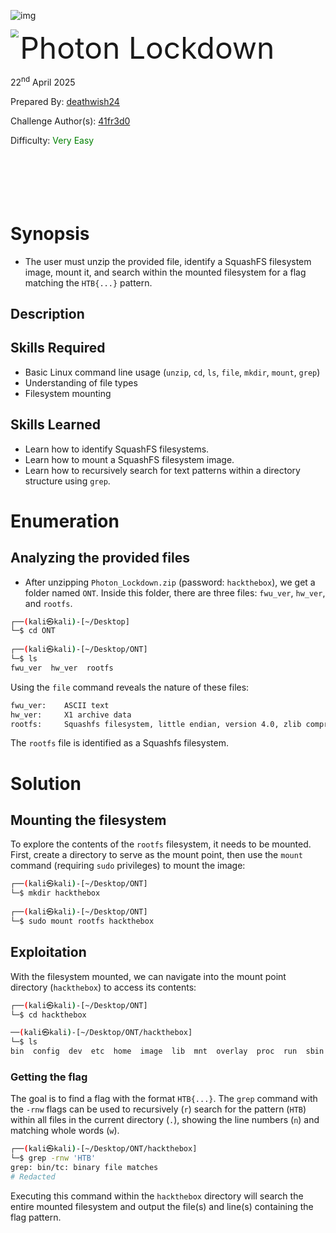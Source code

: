 ![img](https://i.imgur.com/Xw2DVAT.png)

<img src='https://i.imgur.com/heKOInX.png' style='zoom: 80%;' align=left /> <font size='10'>Photon Lockdown</font>

22<sup>nd</sup> April 2025

Prepared By: [deathwish24](https://app.hackthebox.com/users/2024290)

Challenge Author(s): [41fr3d0](https://app.hackthebox.com/users/459485)

Difficulty: <font color='green'>Very Easy</font> 
<br><br><br><br><br><br>


# Synopsis

- The user must unzip the provided file, identify a SquashFS filesystem image, mount it, and search within the mounted filesystem for a flag matching the `HTB{...}` pattern.

## Description

## Skills Required

- Basic Linux command line usage (`unzip`, `cd`, `ls`, `file`, `mkdir`, `mount`, `grep`)
- Understanding of file types
- Filesystem mounting

## Skills Learned

- Learn how to identify SquashFS filesystems.
- Learn how to mount a SquashFS filesystem image.
- Learn how to recursively search for text patterns within a directory structure using `grep`.

# Enumeration

## Analyzing the provided files

- After unzipping `Photon_Lockdown.zip` (password: `hackthebox`), we get a folder named `ONT`. Inside this folder, there are three files: `fwu_ver`, `hw_ver`, and `rootfs`.

```bash
┌──(kali㉿kali)-[~/Desktop]
└─$ cd ONT    
                                                                                                                                      
┌──(kali㉿kali)-[~/Desktop/ONT]
└─$ ls
fwu_ver  hw_ver  rootfs
```

Using the `file` command reveals the nature of these files:

```bash
fwu_ver:    ASCII text
hw_ver:     X1 archive data
rootfs:     Squashfs filesystem, little endian, version 4.0, zlib compressed, 10936182 bytes, 910 inodes, blocksize: 131072 bytes, created: Sun Oct  1 07:02:43 2023
```

The `rootfs` file is identified as a Squashfs filesystem.

# Solution

## Mounting the filesystem

To explore the contents of the `rootfs` filesystem, it needs to be mounted. First, create a directory to serve as the mount point, then use the `mount` command (requiring `sudo` privileges) to mount the image:

```bash
┌──(kali㉿kali)-[~/Desktop/ONT]
└─$ mkdir hackthebox 
                                                                                                                                      
┌──(kali㉿kali)-[~/Desktop/ONT]
└─$ sudo mount rootfs hackthebox 
```

## Exploitation

With the filesystem mounted, we can navigate into the mount point directory (`hackthebox`) to access its contents:

```bash
┌──(kali㉿kali)-[~/Desktop/ONT]
└─$ cd hackthebox 

──(kali㉿kali)-[~/Desktop/ONT/hackthebox]
└─$ ls
bin  config  dev  etc  home  image  lib  mnt  overlay  proc  run  sbin  sys  tmp  usr  var
```

### Getting the flag

The goal is to find a flag with the format `HTB{...}`. The `grep` command with the `-rnw` flags can be used to recursively (`r`) search for the pattern (`HTB`) within all files in the current directory (`.`), showing the line numbers (`n`) and matching whole words (`w`).

```bash
┌──(kali㉿kali)-[~/Desktop/ONT/hackthebox]
└─$ grep -rnw 'HTB'       
grep: bin/tc: binary file matches
# Redacted
```

Executing this command within the `hackthebox` directory will search the entire mounted filesystem and output the file(s) and line(s) containing the flag pattern.